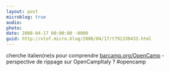 ```yaml
---
layout: post
microblog: true
audio: 
photo: 
date: 2008-04-17 00:00:00 -0000
guid: http://xtof.micro.blog/2008/04/17/t791330433.html
---
```

cherche italien(ne)s pour comprendre [barcamp.org/OpenCamp](http://barcamp.org/OpenCamp) - perspective de rippage sur OpenCampItaly ? #opencamp
